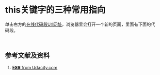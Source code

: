 # this关键字的三种常用指向

单击右方的[在线代码段Url网址](http://www.pythontutor.com/live.html#code=let%20type%20%3D%20'quartz'%3B%0Alet%20color%20%3D%20'rose'%3B%0Alet%20carat%20%3D%2021.29%3B%0A%0A//%20let%20gemstone%20%3D%20%7B%20type,%20color,%20carat%7D%0A%0Aconst%20gemstone%20%3D%20%7B%0A%20%20type%3A%20type,%0A%20%20color%3A%20color,%0A%20%20carat%3A%20carat%0A%7D%3B%0A%0Aconsole.log%28gemstone%29%3B&cumulative=false&curInstr=0&heapPrimitives=nevernest&mode=display&origin=opt-live.js&py=js&rawInputLstJSON=%5B%5D&textReferences=false)，浏览器里会打开一个新的页面，里面有下面的代码段。

```javascript

```

```javascript

```

## 参考文献及资料

1. [**ES6** from Udacity.com](https://classroom.udacity.com/courses/ud356/lessons/42383e89-ac6a-491a-b7d0-198851287bbe/concepts/3f34fe2c-c535-4d9d-bceb-89dcd8f50254)




